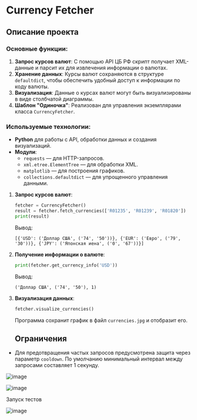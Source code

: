 # Currency Fetcher

## Описание проекта

### Основные функции:
1. **Запрос курсов валют**: С помощью API ЦБ РФ скрипт получает XML-данные и парсит их для извлечения информации о валютах.
2. **Хранение данных**: Курсы валют сохраняются в структуре `defaultdict`, чтобы обеспечить удобный доступ к информации по коду валюты.
3. **Визуализация**: Данные о курсах валют могут быть визуализированы в виде столбчатой диаграммы.
4. **Шаблон "Одиночка"**: Реализован для управления экземплярами класса `CurrencyFetcher`.

### Используемые технологии:
- **Python** для работы с API, обработки данных и создания визуализаций.
- **Модули**:
  - `requests` — для HTTP-запросов.
  - `xml.etree.ElementTree` — для обработки XML.
  - `matplotlib` — для построения графиков.
  - `collections.defaultdict` — для упрощенного управления данными.
 
1. **Запрос курсов валют**:
   ```python
   fetcher = CurrencyFetcher()
   result = fetcher.fetch_currencies(['R01235', 'R01239', 'R01820'])
   print(result)
   ```
   Вывод:
   ```
   [{'USD': ('Доллар США', ('74', '50'))}, {'EUR': ('Евро', ('79', '30'))}, {'JPY': ('Японская иена', ('0', '67'))}]
   ```

2. **Получение информации о валюте**:
   ```python
   print(fetcher.get_currency_info('USD'))
   ```
   Вывод:
   ```
   ('Доллар США', ('74', '50'), 1)
   ```

3. **Визуализация данных**:
   ```python
   fetcher.visualize_currencies()
   ```
   Программа сохранит график в файл `currencies.jpg` и отобразит его.

   ## Ограничения
- Для предотвращения частых запросов предусмотрена защита через параметр `cooldown`. По умолчанию минимальный интервал между запросами составляет 1 секунду.

![image](https://github.com/user-attachments/assets/c0089959-a018-4f0b-81aa-2bdb88fc113e)

![image](https://github.com/user-attachments/assets/1f1bb3e9-1802-4606-bfca-f386dd91f402)



Запуск тестов


![image](https://github.com/user-attachments/assets/7cb9ab76-dbf9-4b01-a827-bf9e6952743b)


